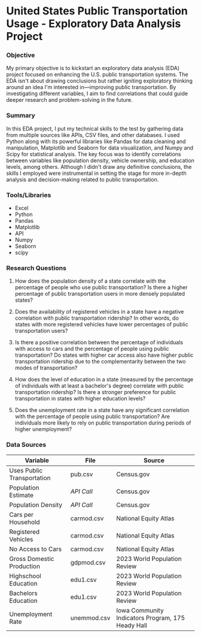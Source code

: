 # United States Public Transportation Usage - Exploratory Data Analysis Project

### Objective

My primary objective is to kickstart an exploratory data analysis (EDA) project focused on enhancing the U.S. public transportation systems. The EDA isn't about drawing conclusions but rather igniting exploratory thinking around an idea I'm interested in—improving public transportation. By investigating different variables, I aim to find correlations that could guide deeper research and problem-solving in the future.

### Summary
In this EDA project, I put my technical skills to the test by gathering data from multiple sources like APIs, CSV files, and other databases. I used Python along with its powerful libraries like Pandas for data cleaning and manipulation, Matplotlib and Seaborn for data visualization, and Numpy and Scipy for statistical analysis. The key focus was to identify correlations between variables like population density, vehicle ownership, and education levels, among others. Although I didn't draw any definitive conclusions, the skills I employed were instrumental in setting the stage for more in-depth analysis and decision-making related to public transportation.

### Tools/Libraries
- Excel
- Python
- Pandas
- Matplotlib
- API
- Numpy
- Seaborn
- scipy




### Research Questions
1.  How does the population density of a state correlate with the percentage of people who use public transportation? Is there a higher percentage of public transportation users in more densely populated states?

1.  Does the availability of registered vehicles in a state have a negative correlation with public transportation ridership? In other words, do states with more registered vehicles have lower percentages of public transportation users?

1.  Is there a positive correlation between the percentage of individuals with access to cars and the percentage of people using public transportation? Do states with higher car access also have higher public transportation ridership due to the complementarity between the two modes of transportation?

1.  How does the level of education in a state (measured by the percentage of individuals with at least a bachelor's degree) correlate with public transportation ridership? Is there a stronger preference for public transportation in states with higher education levels?

1.  Does the unemployment rate in a state have any significant correlation with the percentage of people using public transportation? Are individuals more likely to rely on public transportation during periods of higher unemployment?

   
### Data Sources

|Variable|File|Source|
|---|---|---|
|Uses Public Transportation|pub.csv|Census.gov|
|Population Estimate|_API Call_|Census.gov|
|Population Density|_API Call_|Census.gov|
|Cars per Household|carmod.csv|National Equity Atlas|
|Registered Vehicles|carmod.csv|National Equity Atlas|
|No Access to Cars|carmod.csv|National Equity Atlas|
|Gross Domestic Production|gdpmod.csv|2023 World Population Review|
|Highschool Education|edu1.csv|2023 World Population Review|
|Bachelors Education|edu1.csv|2023 World Population Review|
|Unemployment Rate|unemmod.csv|Iowa Community Indicators Program, 175 Heady Hall|
